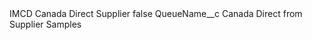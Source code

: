 <?xml version="1.0" encoding="UTF-8"?>
<CustomMetadata xmlns="http://soap.sforce.com/2006/04/metadata" xmlns:xsi="http://www.w3.org/2001/XMLSchema-instance" xmlns:xsd="http://www.w3.org/2001/XMLSchema">
    <label>IMCD Canada Direct Supplier</label>
    <protected>false</protected>
    <values>
        <field>QueueName__c</field>
        <value xsi:type="xsd:string">Canada Direct from Supplier Samples</value>
    </values>
</CustomMetadata>
